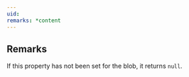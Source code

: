 ```yaml
---
uid: 
remarks: *content
---
```

## Remarks  
 If this property has not been set for the blob, it returns `null`.